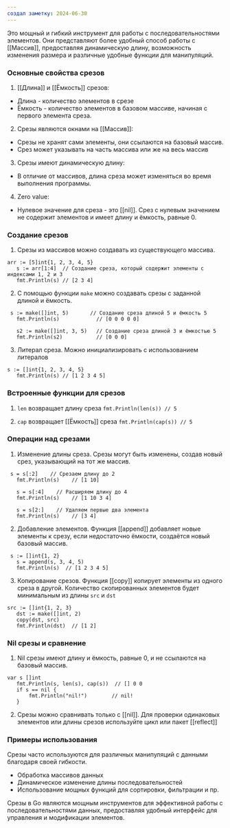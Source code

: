 ```yaml
---
создал заметку: 2024-06-30
---
```

Это мощный и гибкий инструмент для работы с последовательностями элементов. Они представляют более удобный способ работы с [[Массив]], предоставляя динамическую длину, возможность изменения размера и различные удобные функции для манипуляций. 

### Основные свойства срезов
1. [[Длина]] и [[Ёмкость]] срезов:
- Длина - количество элементов в срезе
- Ёмкость - количество элементов в базовом массиве, начиная с первого элемента среза. 
2. Срезы являются окнами на [[Массив]]:
- Срезы не хранят сами элементы, они ссылаются на базовый массив. 
- Срез может указывать на часть массива или же на весь массив
3. Срезы имеют динамическую длину: 
- В отличие от массивов, длина среза может изменяться во время выполнения программы. 
4. Zero value: 
- Нулевое значение для среза - это [[nil]]. Срез с нулевым значением не содержит элементов и имеет длину и ёмкость, равные 0.

### Создание срезов
1. Срезы из массивов можно создавать из существующего массива. 
```
arr := [5]int{1, 2, 3, 4, 5}
   s := arr[1:4]  // Создание среза, который содержит элементы с индексами 1, 2 и 3
   fmt.Println(s) // [2 3 4]
```

2. С помощью функции `make` можно создавать срезы с заданной длиной и ёмкость. 
```
 s := make([]int, 5)       // Создание среза длиной 5 и ёмкость 5
   fmt.Println(s)            // [0 0 0 0 0]
   
   s2 := make([]int, 3, 5)   // Создание среза длиной 3 и ёмкостью 5
   fmt.Println(s2)           // [0 0 0]
```

3. Литерал среза. Можно инициализировать с использованием литералов
```
s := []int{1, 2, 3, 4, 5}
   fmt.Println(s) // [1 2 3 4 5]
```

### Встроенные функции для срезов

1. `len` возвращает длину среза
`fmt.Println(len(s)) // 5`

2. `cap` возвращает [[Ёмкость]] среза
`fmt.Println(cap(s)) // 5`

### Операции над срезами
1. Изменение длины среза. Срезы могут быть изменены, создав новый срез, указывающий на тот же массив.
```
 s = s[:2]    // Срезаем длину до 2
   fmt.Println(s)    // [1 10]
   
   s = s[:4]    // Расширяем длину до 4
   fmt.Println(s)    // [1 10 3 4]
   
   s = s[2:]    // Удаляем первые два элемента
   fmt.Println(s)    // [3 4]
```

2. Добавление элементов. Функция [[append]] добавляет новые элементы к срезу, если недостаточно ёмкости, создаётся новый базовый массив.
```
 s := []int{1, 2}
   s = append(s, 3, 4, 5)
   fmt.Println(s)  // [1 2 3 4 5]
```

3. Копирование срезов. Функция [[copy]] копирует элементы из одного среза в другой. Количество скопированных элементов будет минимальным из длины `src` и `dst`
```
src := []int{1, 2, 3}
   dst := make([]int, 2)
   copy(dst, src)
   fmt.Println(dst)  // [1 2]
```

### Nil срезы и сравнение

1. Nil срезы имеют длину и ёмкость, равные 0, и не ссылаются на базовый массив. 

```
var s []int
   fmt.Println(s, len(s), cap(s))  // [] 0 0
   if s == nil {
       fmt.Println("nil!")        // nil!
   }
```

2. Срезы можно сравнивать только с [[nil]]. Для проверки одинаковых элементов или длины срезов используйте цикл или пакет [[reflect]] 

### Примеры использования

Срезы часто используются для различных манипуляций с данными благодаря своей гибкости. 
- Обработка массивов данных
- Динамическое изменение длины последовательностей
- Использование мощных функций для сортировки, фильтрации и пр.

Срезы в Go являются мощным инструментов для эффективной работы с последовательностями данных, предоставляя удобный интерфейс для управления и модификации элементов. 